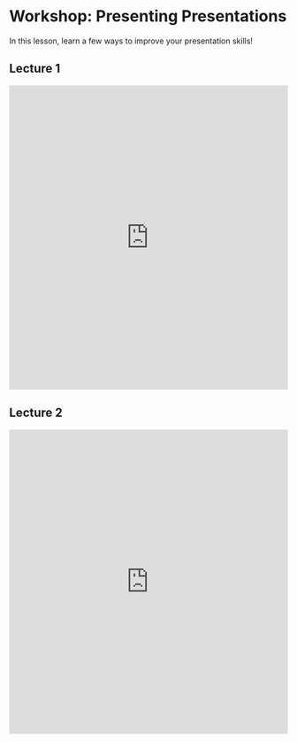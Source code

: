 # Workshop: Presenting Presentations
In this lesson, learn a few ways to improve your presentation skills!

## Lecture 1
<iframe src='https://view.officeapps.live.com/op/embed.aspx?src=https://github.com/hylandtechoutreach/hackathon/raw/main/Activities/PresentationsWorkshop/BadPresentation.pptx' width='100%' height='550px' frameborder='0'></iframe>

## Lecture 2
<iframe src='https://view.officeapps.live.com/op/embed.aspx?src=https://github.com/hylandtechoutreach/hackathon/raw/main/Activities/PresentationsWorkshop/Presentations.pptx' width='100%' height='550px' frameborder='0'></iframe>
